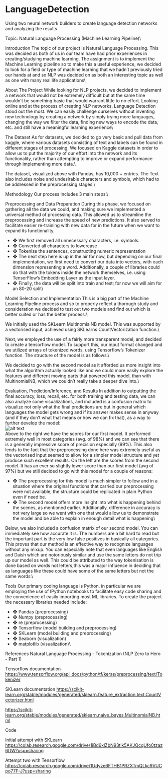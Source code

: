 # LanguageDetection
Using two neural network builders to create language detection networks and analyzing the results

Topic: Natural Language Processing (Machine Learning Pipeline)\



Introduction
The topic of our project is Natural Language Processing. This was decided as both of us in our team have had prior experiences in creating/studying machine learning. The assignment is to implement the Machine Learning pipeline so to make this a useful experience, we decided to look for a field or type of machine learning that we hadn’t previously tried our hands at and so NLP was decided on as both an interesting topic as well as one with many real life applications\



About The Project
While looking for NLP projects, we decided to implement a network that would not be extremely difficult but at the same time wouldn’t be something basic that would warrant little to no effort. Looking online and at the process of creating NLP networks, Language Detection stood out the most. We can easily challenge ourselves without inventing new technology by creating a network by simply trying more languages, changing the way we filter the data, finding new ways to encode the data, etc. and still have a meaningful learning experience\



The Dataset
As for datasets, we decided to go very basic and pull data from kaggle, where various datasets consisting of text and labels can be found in different stages of processing. We focused on Kaggle datasets in order to allow us to put the majority of our effort into the network and its functionality, rather than attempting to improve or expand performance  through implementing more data.\
 
The dataset, visualized above with Pandas, has 10,000 + entries. The Text also includes noise and undesirable characters and symbols, which had to be addressed in the preprocessing stages.\



Methodology 
Our process includes 3 main steps:\

Preprocessing and Data Preparation
During this phase, we focused on gathering all the data we could, and making sure we implemented a universal method of processing data. This allowed us to streamline the preprocessing and increase the speed of new predictions. It also served to facilitate easier re-training with new data for in the future when we want to expand its functionality.
* ❖	We first removed all unnecessary characters, i.e. symbols. 
* ❖	Converted all characters to lowercase
* ❖	Tokenize the sentences, constructing numeric representation
* ❖	The next step here is up in the air for now, but depending on our final implementation, we first need to convert our data into vectors, with each dimension representing a word. Additionally, a couple of libraries could do that with the tokens inside the network themselves, i.e. using TensorFlow’s Embedding Layer as the input layer.
* ❖	Finally, the data will be split into train and test; for now we will aim for an 80-20 split\

Model Selection and Implementation
This is a big part of the Machine Learning Pipeline process and so to properly reflect a thorough study and consideration we decided to test out two models and find out which is better suited or has the better process.\ 

We initially used the SKLearn MultinomialNB model. This was supported by a vectorised input, achieved using SKLearns CountVectorization function.\ 
 

Next, we employed the use of a fairly more transparent model, and decided to create a tensorflow model. To support this, our input format changed and we utilized arrays of tokenized words, using Tensorflow’s Tokenizer function. The structure of the model is as follows:\
 

We decided to go with the second model as it afforded us more insight into what the algorithm actually looked like and we could more easily explore the features and different moving parts that powered this model, than with MultinomialNB, which we couldn’t really take a deeper dive into.\


Evaluation, Prediction/Inference, and Results
In addition to outputting the final accuracy, loss, recall, etc. for both training and testing data, we can also analyze some visualizations, and included is a confusion matrix to visualize not only what the final predictions are but in general which languages the model gets wrong and if its answer makes sense in anyway (and if they don’t what that means or how we can fix that), as a way to further develop the model:\
![alt text](https://github.com/[username]/[reponame]/blob/[branch]/image.jpg?raw=true)  
Above to the right we have the scores for our first model. It performed extremely well in most categories (avg. of 98%) and we can see that there is a generally impressive score of precision especially (99%). This also lends to the fact that the preprocessing done here was extremely useful as the vectorised input seemed to allow for a simpler model structure and yet produce such excellent results. On the left are the scores from the second model. It has an ever so slightly lower score than our first model (avg of 97%) but we still decided to go with this model for a couple of reasons:
* ❖	The preprocessing for this model is much simpler to follow and in a situation where the original functions that carried our preprocessing were not available, the structure could be replicated in plain Python even if need be.
* ❖	The second model offers more insight into what is happening behind the scenes, as mentioned earlier. Additionally, difference in accuracy is not very large so we went with one that would allow us to demonstrate the model and be able to explain in enough detail what is happening\

Below, we also included a confusion matrix of our second model. You can immediately see how accurate it is. The numbers are a bit hard to read but the important part is the very low false positives in basically all categories. This proves that our method is an effective way to recognize languages without any mixup. You can especially note that even languages like English and Daish which are notoriously similar and use the same letters do not trip up our model as well. This could be attributed to the way tokenisation is done based on words not letters,this was a major influence in deciding that as languages like these could have some of the same letters but not the same words:\
 



Tools
Our primary coding language is Python, in particular we are employing the use of IPython notebooks to facilitate easy code sharing and the convenience of easily importing most ML libraries. To create the project the necessary libraries needed include:
* ❖	Pandas (preprocessing)
* ❖	Numpy (preprocessing)
* ❖	re (preprocessing)
* ❖	Tensorflow (model building and preprocessing)
* ❖	SKLearn (model building and preprocessing)
* ❖	Seaborn (visualization)
* ❖	matplotlib (visualization)\


References
Natural Language Processing - Tokenization (NLP Zero to Hero - Part 1)

Tensorflow documentation
https://www.tensorflow.org/api_docs/python/tf/keras/preprocessing/text/Tokenizer

SKLearn documentation
https://scikit-learn.org/stable/modules/generated/sklearn.feature_extraction.text.CountVectorizer.html

https://scikit-learn.org/stable/modules/generated/sklearn.naive_bayes.MultinomialNB.html


Code

Initial attempt with SKLearn
https://colab.research.google.com/drive/1iBd6xlZbN93tik5AKJQcqUfo0tzaz6DW?usp=sharing

Attempt two with Tensorflow
https://colab.research.google.com/drive/1Udyze6FTHB1PRZXTmQLkc9VUCpo77F-J?usp=sharing
